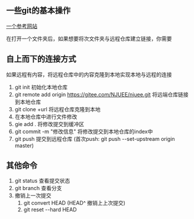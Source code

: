 ## 一些git的基本操作

[一个参考网站](https://orangex4.cool/post/github-tutorials-for-beginner/#git-%E5%9F%BA%E7%A1%80%E4%BD%BF%E7%94%A8)

在打开一个文件夹后，如果想要将次文件夹与远程仓库建立链接，你需要
## 自上而下的连接方式
如果远程有内容，将远程仓库中的内容克隆到本地实现本地与远程的连接
1. git init 初始化本地仓库
2. git remote add origin https://gitee.com/NJUEE/njuee.git 将远端仓库链接到本地仓库
3. git clone +url 将远程仓库克隆到本地
4. 在本地仓库中进行文件修改
5. gie add . 将修改提交到缓冲区
6. git commit -m "修改信息" 将修改提交到本地仓库的index中
7. git push 提交到远程仓库 (首次push: git push --set-upstream origin master)


## 其他命令
1. git status 查看提交状态
2. git branch 查看分支
3. 撤销上一次提交
   1. git convert HEAD (HEAD^ 撤销上上次提交)
   2. git reset --hard HEAD